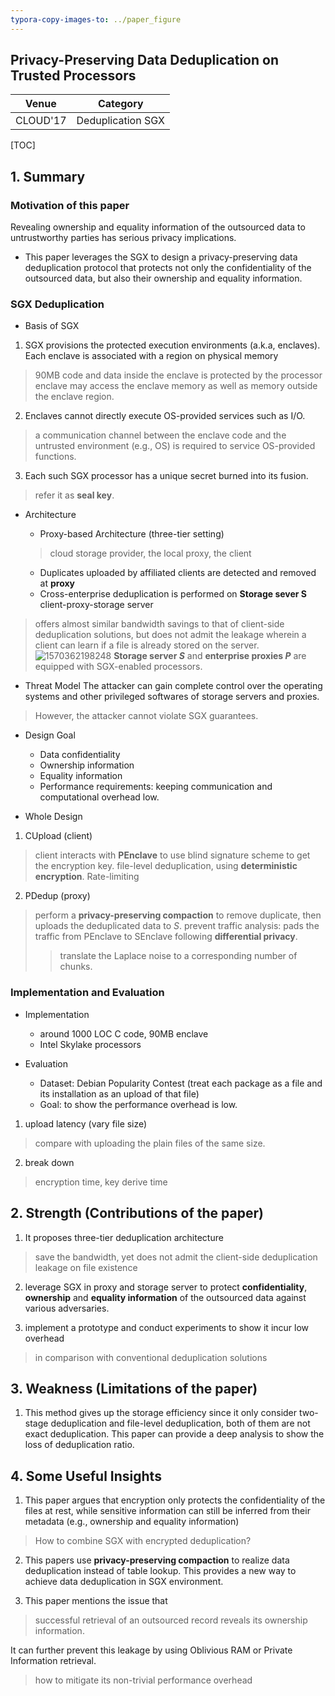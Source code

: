 ```yaml
---
typora-copy-images-to: ../paper_figure
---
```

Privacy-Preserving Data Deduplication on Trusted Processors
------------------------------------------
|           Venue            |       Category       |
| :------------------------: | :------------------: |
| CLOUD'17 | Deduplication SGX |
[TOC]

## 1. Summary
### Motivation of this paper
Revealing ownership and equality information of the outsourced data to untrustworthy parties has serious privacy implications.

- This paper leverages the SGX to design a privacy-preserving data deduplication protocol that protects not only the confidentiality of the outsourced data, but also their ownership and equality information.

### SGX Deduplication
- Basis of SGX
1. SGX provisions the protected execution environments  (a.k.a, enclaves). Each enclave is associated with a region on physical memory
> 90MB
> code and data inside the enclave is protected by the processor
> enclave may access the enclave memory as well as memory outside the enclave region.

2. Enclaves cannot directly execute OS-provided services such as I/O.
> a communication channel between the enclave code and the untrusted environment (e.g., OS) is required to service OS-provided functions.

3. Each such SGX processor has a unique secret burned into its fusion.
> refer it as **seal key**.

- Architecture
  - Proxy-based Architecture (three-tier setting)
  > cloud storage provider, the local proxy, the client

  - Duplicates uploaded by affiliated clients are detected and removed at **proxy**
  - Cross-enterprise deduplication is performed on **Storage sever S**
client-proxy-storage server
> offers almost similar bandwidth savings to that of client-side deduplication solutions, but does not admit the leakage wherein a client can learn if a file is already stored on the server.
![1570362198248](../paper_figure/1570362198248.png)
> **Storage server $S$** and **enterprise proxies $P$** are equipped with SGX-enabled processors.

- Threat Model
The attacker can gain complete control over the operating systems and other privileged softwares of storage servers and proxies.
> However, the attacker cannot violate SGX guarantees.

- Design Goal 
  - Data confidentiality
  - Ownership information
  - Equality information
  - Performance requirements: keeping communication and computational overhead low.
  
- Whole Design
1. CUpload (client)
> client interacts with **PEnclave** to use blind signature scheme to get the encryption key.
> file-level deduplication, using **deterministic encryption**.
> Rate-limiting

2. PDedup (proxy)
> perform a **privacy-preserving compaction** to remove duplicate, then uploads the deduplicated data to $S$.
> prevent traffic analysis: pads the traffic from PEnclave to SEnclave following **differential privacy**.
>
> > translate the Laplace noise to a corresponding number of chunks.

### Implementation and Evaluation
- Implementation
  - around 1000 LOC C code, 90MB enclave
  - Intel Skylake processors 

- Evaluation
  - Dataset: Debian Popularity Contest (treat each package as a file and its installation as an upload of that file)
  - Goal: to show the performance overhead is low.

1. upload latency (vary file size)
> compare with uploading the plain files of the same size.

2. break down
> encryption time, key derive time


## 2. Strength (Contributions of the paper)

1. It proposes three-tier deduplication architecture 
> save the bandwidth, yet does not admit the client-side deduplication leakage on file existence

2. leverage SGX in proxy and storage server to protect **confidentiality**, **ownership** and **equality information** of the outsourced data against various adversaries.

3. implement a prototype and conduct experiments to show it incur low overhead
> in comparison with conventional deduplication solutions


## 3. Weakness (Limitations of the paper)
1. This method gives up the storage efficiency since it only consider two-stage deduplication and file-level deduplication, both of them are not exact deduplication. This paper can provide a deep analysis to show the loss of deduplication ratio.

## 4. Some Useful Insights

1. This paper argues that encryption only protects the confidentiality of the files at rest, while sensitive information can still be inferred from their metadata (e.g., ownership and equality information)
> How to combine SGX with encrypted deduplication?

2. This papers use **privacy-preserving compaction** to realize data deduplication instead of table lookup. This provides a new way to achieve data deduplication in SGX environment.

3. This paper mentions the issue that
> successful retrieval of an outsourced record reveals its ownership information.

It can further prevent this leakage by using Oblivious RAM or Private Information retrieval.

> how to mitigate its non-trivial performance overhead